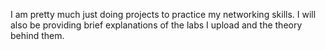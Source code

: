 I am pretty much just doing projects to practice my networking skills. I will also be providing brief explanations of the labs I upload and the theory behind them.
